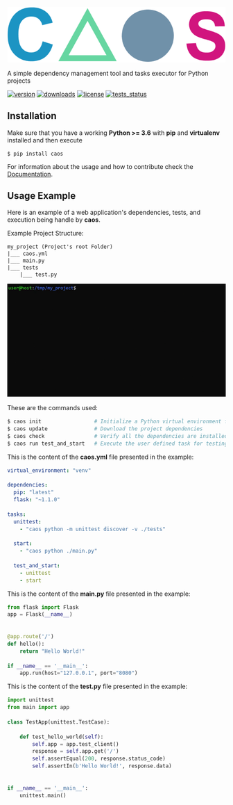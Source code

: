 [![logo](https://github.com/caotic-co/caos/blob/master/img/caos.png)](https://github.com/caotic-co/caos)

A simple dependency management tool and tasks executor for Python projects

[![version](https://img.shields.io/pypi/v/caos)](https://pypi.org/project/caos/)
[![downloads](https://img.shields.io/pypi/dm/caos)](https://pypi.org/project/caos/)
[![license](https://img.shields.io/github/license/caotic-co/caos)](https://raw.githubusercontent.com/caotic-co/caos/master/LICENSE)
[![tests_status](https://img.shields.io/circleci/build/github/caotic-co/caos/master?token=e824c21be60f20bf89d42a743fd56cff55bf20fc)](https://app.circleci.com/pipelines/github/caotic-co/caos)

Installation
------------
Make sure that you have a working **Python >= 3.6** with **pip** and **virtualenv** installed and then execute   
~~~
$ pip install caos
~~~

For information about the usage and how to contribute check the [Documentation](https://github.com/caotic-co/caos/blob/master/docs/README.md).

Usage Example
------------
Here is an example of a web application's dependencies, tests, and execution being handle by **caos**.

Example Project Structure:
~~~
my_project (Project's root Folder)
|___ caos.yml
|___ main.py
|___ tests
    |___ test.py
~~~

![usage_example](https://github.com/caotic-co/caos/blob/master/img/usage_example.gif)

These are the commands used:
```bash
$ caos init                 # Initialize a Python virtual environment for the project
$ caos update               # Download the project dependencies
$ caos check                # Verify all the dependencies are installed
$ caos run test_and_start   # Execute the user defined task for testing and running the project 
```

This is the content of the **caos.yml** file presented in the example:
```yaml
virtual_environment: "venv"

dependencies:
  pip: "latest"
  flask: "~1.1.0"

tasks:
  unittest:
    - "caos python -m unittest discover -v ./tests"

  start:
    - "caos python ./main.py"

  test_and_start:
    - unittest
    - start
```

This is the content of the **main.py** file presented in the example:
```python
from flask import Flask
app = Flask(__name__)


@app.route('/')
def hello():
    return "Hello World!"

if __name__ == '__main__':
    app.run(host="127.0.0.1", port="8080")
```

This is the content of the **test.py** file presented in the example:
```python
import unittest
from main import app

class TestApp(unittest.TestCase):

    def test_hello_world(self):
        self.app = app.test_client()
        response = self.app.get('/')
        self.assertEqual(200, response.status_code)
        self.assertIn(b'Hello World!', response.data)


if __name__ == '__main__':
    unittest.main()
```